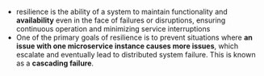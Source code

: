 - resilience is the ability of a system to maintain functionality and **availability** even in the face of failures or disruptions, ensuring continuous operation and minimizing service interruptions
- One of the primary goals of resilience is to prevent situations where **an issue with one microservice instance causes more issues**, which escalate and eventually lead to distributed system failure. This is known as a **cascading failure**. 
